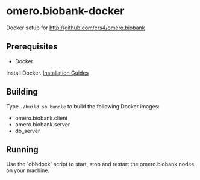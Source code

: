 omero.biobank-docker
====================

Docker setup for http://github.com/crs4/omero.biobank

Prerequisites
-------------

* Docker

Install Docker. [Installation Guides](https://docs.docker.com/installation/#installation)

Building
--------

Type `./build.sh bundle` to build the following Docker images:

 * omero.biobank.client
 * omero.biobank.server
 * db_server

Running
-------

Use the 'obbdock' script to start, stop and restart the omero.biobank nodes on your machine.